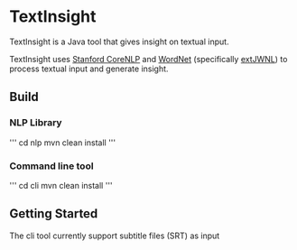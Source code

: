 # TextInsight

TextInsight is a Java tool that gives insight on textual input.

TextInsight uses [Stanford CoreNLP](http://stanfordnlp.github.io/CoreNLP/) and [WordNet](https://wordnet.princeton.edu/) (specifically [extJWNL](https://github.com/extjwnl/extjwnl)) to process textual input and generate insight.

## Build
### NLP Library
'''
cd nlp
mvn clean install
'''
### Command line tool
'''
cd cli
mvn clean install
'''

## Getting Started
The cli tool currently support subtitle files (SRT) as input 
